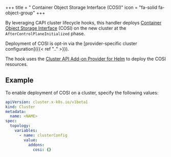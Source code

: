 +++
title = " Container Object Storage Interface (COSI)"
icon = "fa-solid fa-object-group"
+++

By leveraging CAPI cluster lifecycle hooks, this handler deploys [Container Object Storage Interface] (COSI)
on the new cluster at the `AfterControlPlaneInitialized` phase.

Deployment of COSI is opt-in via the [provider-specific cluster configuration]({{< ref ".." >}}).

The hook uses the [Cluster API Add-on Provider for Helm] to deploy the COSI resources.

## Example

To enable deployment of COSI on a cluster, specify the following values:

```yaml
apiVersion: cluster.x-k8s.io/v1beta1
kind: Cluster
metadata:
  name: <NAME>
spec:
  topology:
    variables:
      - name: clusterConfig
        value:
          addons:
            cosi: {}
```

[Container Object Storage Interface]: https://kubernetes.io/blog/2022/09/02/cosi-kubernetes-object-storage-management/
[Cluster API Add-on Provider for Helm]: https://github.com/kubernetes-sigs/cluster-api-addon-provider-helm
